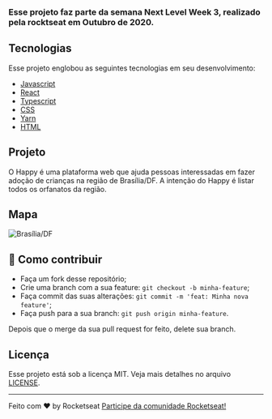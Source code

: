 ### Esse projeto faz parte da semana Next Level Week 3, realizado pela rocktseat em Outubro de 2020. ###


## Tecnologias

Esse projeto englobou as seguintes tecnologias em seu desenvolvimento:

- [Javascript](https://www.javascript.com/)
- [React](https://reactjs.org)
- [Typescript](https://www.typescriptlang.org/)
- [CSS](https://devdocs.io/css/)
- [Yarn](https://yarnpkg.com/)
- [HTML](https://html.spec.whatwg.org/)

## Projeto

O Happy é uma plataforma web que ajuda pessoas interessadas em fazer adoção de crianças na região de Brasília/DF. A intenção do Happy é listar todos os orfanatos da região.

## Mapa

![Brasília/DF](https://github.com/edsondearaujo/happy-frontend/blob/develop/src/image/mapa.jpg)


## 🤔 Como contribuir

- Faça um fork desse repositório;
- Crie uma branch com a sua feature: `git checkout -b minha-feature`;
- Faça commit das suas alterações: `git commit -m 'feat: Minha nova feature'`;
- Faça push para a sua branch: `git push origin minha-feature`.

Depois que o merge da sua pull request for feito, delete sua branch.

## Licença

Esse projeto está sob a licença MIT. Veja mais detalhes no arquivo [LICENSE](LICENSE.md).

---

Feito com ♥ by Rocketseat [Participe da comunidade Rocketseat!](https://discordapp.com/invite/gCRAFhc)